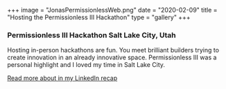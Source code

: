 +++
image = "JonasPermissionlessWeb.png"
date = "2020-02-09"
title = "Hosting the Permissionless III Hackathon"
type = "gallery"
+++

### Permissionless III Hackathon Salt Lake City, Utah

Hosting in-person hackathons are fun. You meet brilliant builders trying to create innovation in an already innovative space. 
Permissionless III was a personal highlight and I loved my time in Salt Lake City. 

[Read more about in my LinkedIn recap](https://www.linkedin.com/feed/update/urn:li:activity:7254184089035915265/)